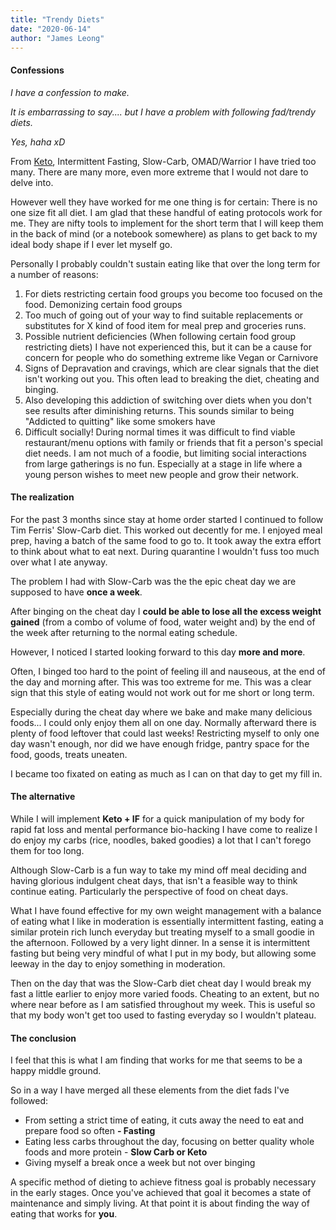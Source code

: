 ```yaml
---
title: "Trendy Diets"
date: "2020-06-14"
author: "James Leong"
---
```


#### **Confessions**

_I have a confession to make._

_It is embarrassing to say.... but I have a problem with following fad/trendy diets._

_Yes, haha xD_

From [Keto](https://pacedprogress.com/2020/01/clean-keto-cutting-journey/), Intermittent Fasting, Slow-Carb, OMAD/Warrior I have tried too many. There are many more, even more extreme that I would not dare to delve into.

However well they have worked for me one thing is for certain: There is no one size fit all diet. I am glad that these handful of eating protocols work for me. They are nifty tools to implement for the short term that I will keep them in the back of mind (or a notebook somewhere) as plans to get back to my ideal body shape if I ever let myself go.

Personally I probably couldn't sustain eating like that over the long term for a number of reasons:

1. For diets restricting certain food groups you become too focused on the food. Demonizing certain food groups
2. Too much of going out of your way to find suitable replacements or substitutes for X kind of food item for meal prep and groceries runs.
3. Possible nutrient deficiencies (When following certain food group restricting diets) I have not experienced this, but it can be a cause for concern for people who do something extreme like Vegan or Carnivore
4. Signs of Depravation and cravings, which are clear signals that the diet isn't working out you. This often lead to breaking the diet, cheating and binging.
5. Also developing this addiction of switching over diets when you don't see results after diminishing returns. This sounds similar to being "Addicted to quitting" like some smokers have
6. Difficult socially! During normal times it was difficult to find viable restaurant/menu options with family or friends that fit a person's special diet needs. I am not much of a foodie, but limiting social interactions from large gatherings is no fun. Especially at a stage in life where a young person wishes to meet new people and grow their network.

#### The realization

For the past 3 months since stay at home order started I continued to follow Tim Ferris' Slow-Carb diet. This worked out decently for me. I enjoyed meal prep, having a batch of the same food to go to. It took away the extra effort to think about what to eat next. During quarantine I wouldn't fuss too much over what I ate anyway.

The problem I had with Slow-Carb was the the epic cheat day we are supposed to have **once a week**.

After binging on the cheat day I **could be able to lose all the excess weight gained** (from a combo of volume of food, water weight and) by the end of the week after returning to the normal eating schedule.

However, I noticed I started looking forward to this day **more and more**.

Often, I binged too hard to the point of feeling ill and nauseous, at the end of the day and morning after. This was too extreme for me. This was a clear sign that this style of eating would not work out for me short or long term.

Especially during the cheat day where we bake and make many delicious foods... I could only enjoy them all on one day. Normally afterward there is plenty of food leftover that could last weeks! Restricting myself to only one day wasn't enough, nor did we have enough fridge, pantry space for the food, goods, treats uneaten.

I became too fixated on eating as much as I can on that day to get my fill in.

#### The alternative

While I will implement **Keto + IF** for a quick manipulation of my body for rapid fat loss and mental performance bio-hacking I have come to realize I do enjoy my carbs (rice, noodles, baked goodies) a lot that I can't forego them for too long.

Although Slow-Carb is a fun way to take my mind off meal deciding and having glorious indulgent cheat days, that isn't a feasible way to think continue eating. Particularly the perspective of food on cheat days.

What I have found effective for my own weight management with a balance of eating what I like in moderation is essentially intermittent fasting, eating a similar protein rich lunch everyday but treating myself to a small goodie in the afternoon. Followed by a very light dinner. In a sense it is intermittent fasting but being very mindful of what I put in my body, but allowing some leeway in the day to enjoy something in moderation.

Then on the day that was the Slow-Carb diet cheat day I would break my fast a little earlier to enjoy more varied foods. Cheating to an extent, but no where near before as I am satisfied throughout my week. This is useful so that my body won't get too used to fasting everyday so I wouldn't plateau.

#### The conclusion

I feel that this is what I am finding that works for me that seems to be a happy middle ground.

So in a way I have merged all these elements from the diet fads I've followed:

- From setting a strict time of eating, it cuts away the need to eat and prepare food so often **\- Fasting**
- Eating less carbs throughout the day, focusing on better quality whole foods and more protein - **Slow Carb or Keto**
- Giving myself a break once a week but not over binging

A specific method of dieting to achieve fitness goal is probably necessary in the early stages. Once you've achieved that goal it becomes a state of maintenance and simply living. At that point it is about finding the way of eating that works for **you**.

